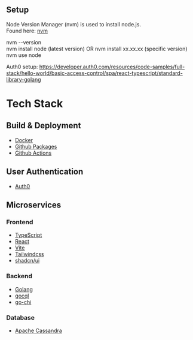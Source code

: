 ## Setup

Node Version Manager (nvm) is used to install node.js.  
Found here: [nvm](https://github.com/nvm-sh/nvm)  

nvm --version  
nvm install node (latest version) OR nvm install xx.xx.xx (specific version)  
nvm use node  

Auth0 setup: https://developer.auth0.com/resources/code-samples/full-stack/hello-world/basic-access-control/spa/react-typescript/standard-library-golang  

# Tech Stack

## Build & Deployment
- [Docker](https://www.docker.com/)
- [Github Packages](https://ghcr.io)
- [Github Actions](https://github.com/features/actions)

## User Authentication
- [Auth0](https://auth0.com/)

## Microservices

### Frontend
- [TypeScript](https://www.typescriptlang.org/)
- [React](https://react.dev/)
- [Vite](https://vite.dev/guide/)
- [Tailwindcss](https://tailwindcss.com/docs/installation)
- [shadcn/ui](https://ui.shadcn.com/docs/installation/vite)

### Backend
- [Golang](https://go.dev/)
- [gocql](https://pkg.go.dev/github.com/gocql/gocql)
- [go-chi](https://go-chi.io/#/)

### Database 
- [Apache Cassandra](https://cassandra.apache.org/)
